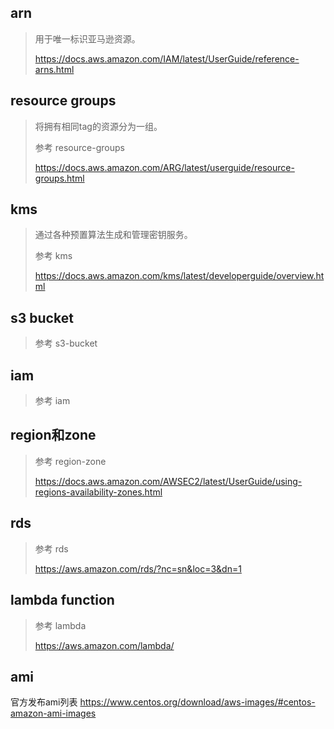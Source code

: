 ## arn

> 用于唯一标识亚马逊资源。
>
> https://docs.aws.amazon.com/IAM/latest/UserGuide/reference-arns.html



## resource groups

> 将拥有相同tag的资源分为一组。
>
> 参考 resource-groups
>
> https://docs.aws.amazon.com/ARG/latest/userguide/resource-groups.html



## kms

> 通过各种预置算法生成和管理密钥服务。
>
> 参考 kms
>
> https://docs.aws.amazon.com/kms/latest/developerguide/overview.html



## s3 bucket

> 参考 s3-bucket



## iam

> 参考 iam



## region和zone

> 参考 region-zone
>
> https://docs.aws.amazon.com/AWSEC2/latest/UserGuide/using-regions-availability-zones.html



## rds

> 参考 rds
>
> https://aws.amazon.com/rds/?nc=sn&loc=3&dn=1



## lambda function

> 参考 lambda
>
> https://aws.amazon.com/lambda/

## ami

官方发布ami列表
https://www.centos.org/download/aws-images/#centos-amazon-ami-images